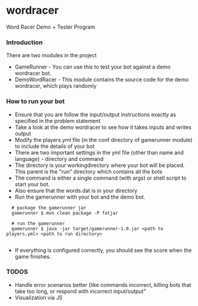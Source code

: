 wordracer
=========

Word Racer Demo + Tester Program

### Introduction ###
There are two modules in the project
- GameRunner - You can use this to test your bot against a demo wordracer bot.
- DemoWordRacer - This module contains the source code for the demo wordracer, which plays randomly


### How to run your bot ###

- Ensure that you are follow the input/output instructions exactly as specified in the problem statement
- Take a look at the demo wordracer to see how it takes inputs and writes output
- Modify the players.yml file (in the conf directory of gamerunner module) to include the details of your bot
- There are two important settings in the yml file (other than name and language) - directory and command
- The directory is your workingdirectory where your bot will be placed. This parent is the "run" directory which contains all the bots
- The command is either a single command (with args) or shell script to start your bot.
- Also ensure that the words.dat is in your directory
- Run the gamerunner with your bot and the demo bot. 

```
  # package the gamerunner jar
  gamerunner $ mvn clean package -P fatjar
  
  # run the gamerunner
  gamerunner $ java -jar target/gamerunner-1.0.jar <path to players.yml> <path to run directory>
  
```
- If everything is configured correctly, you should see the score when the game finishes. 


### TODOS ###
- Handle error scenarios better (like commands incorrect, killing bots that take too long, or respond with incorrect input/output"
- Visualization via JS

